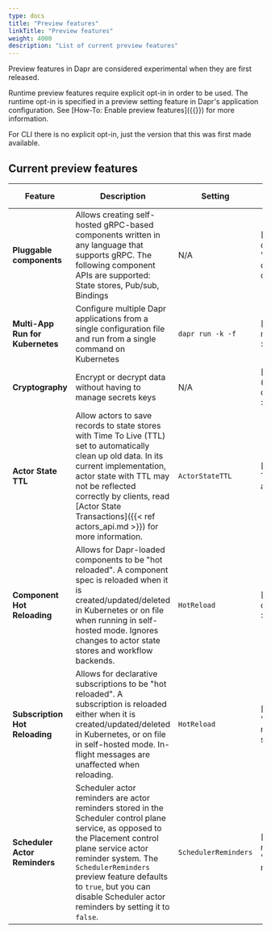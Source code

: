 ```yaml
---
type: docs
title: "Preview features"
linkTitle: "Preview features"
weight: 4000
description: "List of current preview features"
---
```

Preview features in Dapr are considered experimental when they are first released.

Runtime preview features require explicit opt-in in order to be used. The runtime opt-in is specified in a preview setting feature in Dapr's application configuration. See [How-To: Enable preview features]({{<ref preview-features>}}) for more information.

For CLI there is no explicit opt-in, just the version that this was first made available.

## Current preview features

| Feature | Description | Setting | Documentation | Version introduced |
| --- | --- | --- | --- | --- |
| **Pluggable components** | Allows creating self-hosted gRPC-based components written in any language that supports gRPC. The following component APIs are supported: State stores, Pub/sub, Bindings | N/A | [Pluggable components concept]({{<ref "components-concept#pluggable-components" >}})| v1.9  |
| **Multi-App Run for Kubernetes** | Configure multiple Dapr applications from a single configuration file and run from a single command on Kubernetes | `dapr run -k -f` | [Multi-App Run]({{< ref multi-app-dapr-run.md >}}) | v1.12 |
| **Cryptography** | Encrypt or decrypt data without having to manage secrets keys  | N/A | [Cryptography concept]({{< ref "components-concept#cryptography" >}})| v1.11  |
| **Actor State TTL** | Allow actors to save records to state stores with Time To Live (TTL) set to automatically clean up old data. In its current implementation, actor state with TTL may not be reflected correctly by clients, read [Actor State Transactions]({{< ref actors_api.md >}}) for more information. | `ActorStateTTL` | [Actor State Transactions]({{< ref actors_api.md >}}) | v1.11  |
| **Component Hot Reloading** | Allows for Dapr-loaded components to be "hot reloaded". A component spec is reloaded when it is created/updated/deleted in Kubernetes or on file when running in self-hosted mode. Ignores changes to actor state stores and workflow backends. | `HotReload`| [Hot Reloading]({{< ref components-concept.md >}}) | v1.13  |
| **Subscription Hot Reloading** | Allows for declarative subscriptions to be "hot reloaded". A subscription is reloaded either when it is created/updated/deleted in Kubernetes, or on file in self-hosted mode. In-flight messages are unaffected when reloading. | `HotReload`| [Hot Reloading]({{< ref "subscription-methods.md#declarative-subscriptions" >}}) | v1.14  |
| **Scheduler Actor Reminders** | Scheduler actor reminders are actor reminders stored in the Scheduler control plane service, as opposed to the Placement control plane service actor reminder system. The `SchedulerReminders` preview feature defaults to `true`, but you can disable Scheduler actor reminders by setting it to `false`.  | `SchedulerReminders`| [Scheduler actor reminders]({{< ref "scheduler.md#actor-reminders" >}}) | v1.14  |